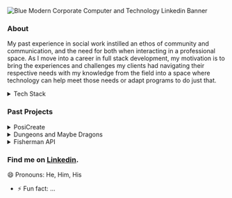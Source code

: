 
![Blue Modern Corporate Computer and Technology Linkedin Banner](https://user-images.githubusercontent.com/103221353/185683348-c81b764d-bca3-4ee5-8d39-cca681d6c74d.png)


### About
My past experience in social work instilled an ethos of community and communication, and the need for both when interacting in a professional space. As I move into a career in full stack development, my motivation is to bring the experiences and challenges my clients had navigating their respective needs with my knowledge from the field into a space where technology can help meet those needs or adapt programs to do just that.

<details><summary>Tech Stack</summary>
<p>
- HTLM 5
- JavaScript
- CSS3
- Express
- Context
- JEST
- TDD
- Serialization
- React
- Node
- Material UI
- PostgreSQL/SQL
- E2E / Supertest
</p>
</details>




### Past Projects
<details><summary>
PosiCreate</summary>
<a href="https://inquisitive-trifle-b4e711.netlify.app/index.html">Go To the Demo</a>
<p>A motivational application providing positive quotes, healthy
activities and a personal journal.
MOB coded during a 5 day sprint week utilizing full CRUD,
dynamic drop-downs and a random quote generator.</p>
</details>

<details><summary>
Dungeons and Maybe Dragons</summary>
<a href="https://deploy-preview-8--jolly-starship-a2f617.netlify.app">Go To the Demo</a>
<p>A character sheet generator for D&D for new players.
MOB coded during a 5 day sprint week implementing a
dynamic list from APIs that allows you to store personalized
characters, and update them based on different campaigns
or storylines.
</p>
</details>

<details><summary>
Fisherman API</summary>
<a href="fishapiforyou.herokuapp.com/">Go To the Demo</a>
<p>An express back end with seeded SQL tables and full CRUD that allows a searchable 
database by species and matches it with commercial and recreational regulations. Deployed on Heroku.
</p>
</details>

### Find me on [Linkedin](linkedin.com/in/seanmoriarty1).



😄 Pronouns: He, Him, His
- ⚡ Fun fact: ...

